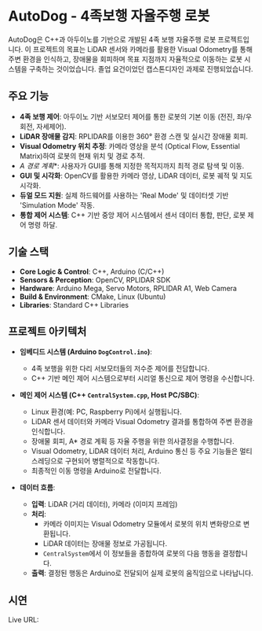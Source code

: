 # AutoDog - 4족보행 자율주행 로봇

AutoDog은 C++과 아두이노를 기반으로 개발된 4족 보행 자율주행 로봇 프로젝트입니다. 이 프로젝트의 목표는 LiDAR 센서와 카메라를 활용한 Visual Odometry를 통해 주변 환경을 인식하고, 장애물을 회피하며 목표 지점까지 자율적으로 이동하는 로봇 시스템을 구축하는 것이었습니다. 졸업 요건이었던 캡스톤디자인 과제로 진행되었습니다.

## 주요 기능

- **4족 보행 제어**: 아두이노 기반 서보모터 제어를 통한 로봇의 기본 이동 (전진, 좌/우회전, 자세제어).
- **LiDAR 장애물 감지**: RPLIDAR를 이용한 360° 환경 스캔 및 실시간 장애물 회피.
- **Visual Odometry 위치 추정**: 카메라 영상을 분석 (Optical Flow, Essential Matrix)하여 로봇의 현재 위치 및 경로 추적.
- **A* 경로 계획**: 사용자가 GUI를 통해 지정한 목적지까지 최적 경로 탐색 및 이동.
- **GUI 및 시각화**: OpenCV를 활용한 카메라 영상, LiDAR 데이터, 로봇 궤적 및 지도 시각화.
- **듀얼 모드 지원**: 실제 하드웨어를 사용하는 'Real Mode' 및 데이터셋 기반 'Simulation Mode' 작동.
- **통합 제어 시스템**: C++ 기반 중앙 제어 시스템에서 센서 데이터 통합, 판단, 로봇 제어 명령 하달.

## 기술 스택

- **Core Logic & Control**: C++, Arduino (C/C++)
- **Sensors & Perception**: OpenCV, RPLIDAR SDK
- **Hardware**: Arduino Mega, Servo Motors, RPLIDAR A1, Web Camera
- **Build & Environment**: CMake, Linux (Ubuntu)
- **Libraries**: Standard C++ Libraries

## 프로젝트 아키텍처

- **임베디드 시스템 (Arduino `DogControl.ino`)**:
    - 4족 보행을 위한 다리 서보모터들의 저수준 제어를 전담합니다.
    - C++ 기반 메인 제어 시스템으로부터 시리얼 통신으로 제어 명령을 수신합니다.

- **메인 제어 시스템 (C++ `CentralSystem.cpp`, Host PC/SBC)**:
    - Linux 환경(예: PC, Raspberry Pi)에서 실행됩니다.
    - LiDAR 센서 데이터와 카메라 Visual Odometry 결과를 통합하여 주변 환경을 인식합니다.
    - 장애물 회피, A* 경로 계획 등 자율 주행을 위한 의사결정을 수행합니다.
    - Visual Odometry, LiDAR 데이터 처리, Arduino 통신 등 주요 기능들은 멀티스레딩으로 구현되어 병렬적으로 작동합니다.
    - 최종적인 이동 명령을 Arduino로 전달합니다.

- **데이터 흐름**:
    - **입력**: LiDAR (거리 데이터), 카메라 (이미지 프레임)
    - **처리**:
        - 카메라 이미지는 Visual Odometry 모듈에서 로봇의 위치 변화량으로 변환됩니다.
        - LiDAR 데이터는 장애물 정보로 가공됩니다.
        - `CentralSystem`에서 이 정보들을 종합하여 로봇의 다음 행동을 결정합니다.
    - **출력**: 결정된 행동은 Arduino로 전달되어 실제 로봇의 움직임으로 나타납니다.

## 시연

Live URL:
